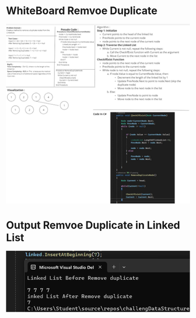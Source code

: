 
# WhiteBoard Remvoe Duplicate
![Remvoe Duplicate](./DublicateLinkedListWhiteBoard.jpg)

# Output Remvoe Duplicate in Linked List
![Output Remvoe Duplicate](./LinkedListRemoveDuplicate.png)

